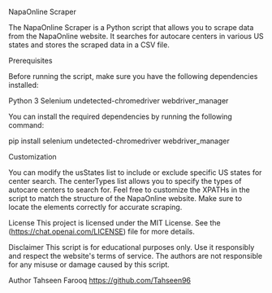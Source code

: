 NapaOnline Scraper

The NapaOnline Scraper is a Python script that allows you to scrape data from the NapaOnline website. It searches for autocare centers in various US states and stores the scraped data in a CSV file.

Prerequisites

Before running the script, make sure you have the following dependencies installed:

Python 3
Selenium
undetected-chromedriver
webdriver_manager

You can install the required dependencies by running the following command:

pip install selenium undetected-chromedriver webdriver_manager


Customization

You can modify the usStates list to include or exclude specific US states for center search.
The centerTypes list allows you to specify the types of autocare centers to search for.
Feel free to customize the XPATHs in the script to match the structure of the NapaOnline website. Make sure to locate the elements correctly for accurate scraping.

License
This project is licensed under the MIT License. See the (https://chat.openai.com/LICENSE) file for more details.

Disclaimer
This script is for educational purposes only. Use it responsibly and respect the website's terms of service. The authors are not responsible for any misuse or damage caused by this script.

Author
Tahseen Farooq
https://github.com/Tahseen96